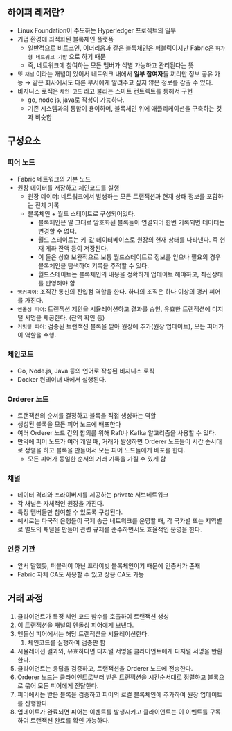 ## 하이퍼 레저란?

- Linux Foundation이 주도하는 Hyperledger 프로젝트의 일부
- 기업 환경에 최적화된 블록체인 플랫폼
    - 일반적으로 비트코인, 이더리움과 같은 블록체인은 퍼블릭이지만 Fabric은 `허가형 네트워크 기반` 으로 하기 때문
    - 즉, 네트워크에 참여하는 모든 멤버가 식별 가능하고 관리된다는 뜻
- 또 `채널` 이라는 개념이 있어서 네트워크 내에서 **일부 참여자**들 끼리만 정보 공유 가능 → 같은 회사에서도 다른 부서에게 알려주고 싶지 않은 정보를 감출 수 있다.
- 비지니스 로직은 `체인 코드` 라고 불리는 스마트 컨트렉트를 통해서 구현
    - go, node js, java로 작성이 가능하다.
    - 기존 시스템과의 통합이 용이하며, 블록체인 위에 애플리케이션을 구축하는 것과 비슷함

## 구성요소

### 피어 노드

- Fabric 네트워크의 기본 노드
- 원장 데이터를 저장하고 체인코드를 실행
    - 원장 데이터: 네트워크에서 발생하는 모든 트랜잭션과 현재 상태 정보를 포함하는 전체 기록
    - 블록체인 + 월드 스테이트로 구성되어있다.
        - 블록체인은 말 그대로 암호화된 블록들이 연결되어 한번 기록되면 데이터는 변경할 수 없다.
        - 월드 스테이트는 키-값 데이터베이스로 원장의 현재 상태를 나타낸다. 즉 현재 계좌 잔액 등이 저장된다.
        - 이 둘은 상호 보완적으로 보통 월드스테이트로 정보를 얻으나 필요의 경우 블록체인을 탐색하여 기록을 추적할 수 있다.
        - 월드스테이트는 블록체인의 내용을 정확하게 업데이트 해야하고, 최신상태를 반영해야 함
- `앵커피어`: 조직간 통신의 진입점 역할을 한다. 하나의 조직은 하나 이상의 앵커 피어를 가진다.
- `엔돌싱 피어`: 트랜잭션 제안을 시뮬레이션하고 결과를 승인, 유효한 트랜잭션에 디지털 서명을 제공한다. (잔액 확인 등)
- `커밋팅 피어`: 검증된 트랜잭션 블록을 받아 원장에 추가(원장 업데이트), 모든 피어가 이 역할을 수행.

### 체인코드

- Go, Node.js, Java 등의 언어로 작성된 비지니스 로직
- Docker 컨테이너 내에서 실행된다.

### Orderer 노드

- 트랜잭션의 순서를 결정하고 블록을 직접 생성하는 역할
- 생성된 블록을 모든 피어 노드에 배포한다
- 여러 Orderer 노드 간의 합의를 위해 Raft나 Kafka 알고리즘을 사용할 수 있다.
- 만약에 피어 노드가 여러 개일 때, 거래가 발생하면 Orderer 노드들이 시간 순서대로 정렬을 하고 블록을 만들어서 모든 피어 노드들에게 배포를 한다.
    - 모든 피어가 동일한 순서의 거래 기록을 가질 수 있게 함

### 채널

- 데이터 격리와 프라이버시를 제공하는 private 서브네트워크
- 각 채널은 자체적인 원장을 가진다.
- 특정 멤버들만 참여할 수 있도록 구성된다.
- 예시로는 다국적 은행들이 국제 송금 네트워크를 운영할 때, 각 국가별 또는 지역별로 별도의 채널을 만들어 관련 규제를 준수하면서도 효율적인 운영을 한다.

### 인증 기관

- 앞서 말했듯, 퍼블릭이 아닌 프라이빗 블록체인이기 때문에 인증서가 존재
- Fabric 자체 CA도 사용할 수 있고 상용 CA도 가능

## 거래 과정

1. 클라이언트가 특정 체인 코드 함수를 호출하여 트랜잭션 생성
2. 이 트랜잭션을 채널의 엔돌싱 피어에게 보낸다.
3. 엔돌싱 피어에서는 해당 트랜잭션을 시뮬레이션한다.
    1. 체인코드를 실행하여 검증만 함
4. 시뮬레이션 결과와, 유효하다면 디지털 서명을 클라이언트에게 디지털 서명을 반환한다.
5. 클라이언트는 응답을 검증하고, 트랜잭션을 Orderer 노드에 전송한다.
6. Orderer 노드는 클라이언트로부터 받은 트랜잭션을 시간순서대로 정렬하고 블록으로 묶어 모든 피어에게 전달한다.
7. 피어에서는 받은 블록을 검증하고 피어의 로컬 블록체인에 추가하여 원장 업데이트를 진행한다.
8. 업데이트가 완료되면 피어는 이벤트를 발생시키고 클라이언트는 이 이벤트를 구독하여 트랜잭션 완료를 확인 가능하다.